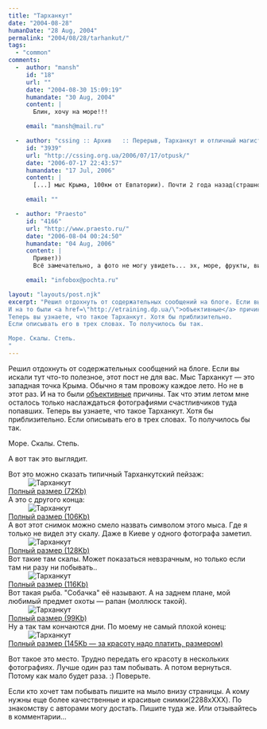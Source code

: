 ```yaml
---
title: "Тарханкут"
date: "2004-08-28"
humanDate: "28 Aug, 2004"
permalink: "2004/08/28/tarhankut/"
tags: 
  - "common"
comments: 
  -  author: "mansh"
     id: "18"
     url: ""
     date: "2004-08-30 15:09:19"
     humandate: "30 Aug, 2004"
     content: | 
       Блин, хочу на море!!!

     email: "mansh@mail.ru"

  -  author: "cssing :: Архив   :: Перерыв, Тарханкут и отличный магистр математики"
     id: "3939"
     url: "http://cssing.org.ua/2006/07/17/otpusk/"
     date: "2006-07-17 22:43:57"
     humandate: "17 Jul, 2006"
     content: | 
       [...] мыс Крыма, 100км от Евпатории). Почти 2 года назад(страшно звучит) я писал об этом - пост &#8220;Тарханкут&#8221;. Фотки, что называется &#8220;под катом&#8221;. Надеюсь читатели отнесутся с п [...]

     email: ""

  -  author: "Praesto"
     id: "4166"
     url: "http://www.praesto.ru/"
     date: "2006-08-04 00:24:50"
     humandate: "04 Aug, 2006"
     content: | 
       Привет))
       Всё замечательно, а фото не могу увидеть... эх, море, фрукты, вино... красота... наверное :)

     email: "infobox@pochta.ru"

layout: "layouts/post.njk"
excerpt: "Решил отдохнуть от содержательных сообщений на блоге. Если вы искали тут что-то полезное,  этот пост не для вас. Мыс Тарханкут &#8212;  это западная точка Крыма. Обычно я там провожу каждое лето. Но не в этот раз. 
И на то были <a href=\"http://etraining.dp.ua/\">объективные</a> причины. Так что этим летом мне осталось только наслаждаться фотографиями счастливчиков туда попавших. 
Теперь вы узнаете, что такое Тарханкут. Хотя бы приблизительно. 
Если описывать его в трех словах. То получилось бы так.

Море. Скалы. Степь.
"
---
```


Решил отдохнуть от содержательных сообщений на блоге. Если вы искали тут что-то полезное,  этот пост не для вас. Мыс Тарханкут &#8212;  это западная точка Крыма. Обычно я там провожу каждое лето. Но не в этот раз. 
И на то были <a href="http://etraining.dp.ua/">объективные</a> причины. Так что этим летом мне осталось только наслаждаться фотографиями счастливчиков туда попавших. 
Теперь вы узнаете, что такое Тарханкут. Хотя бы приблизительно. 
Если описывать его в трех словах. То получилось бы так.

Море. Скалы. Степь.
<!--more-->
А вот так это выглядит.
<dl id="c-tarhan">
<dt>Вот это можно сказать типичный Тарханкутский пейзаж:</dt>
<dd><div class="alpha-shadow"><div><img alt="Тарханкут" title="Тарханкут" src="http://cssing.org.ua/pic/tarhan/smallside.jpg" /></div></div>
</dd><dt><a class="clr" href="http://cssing.org.ua/pic/tarhan/fullside.jpg" title="Полный размер">Полный размер (72Kb)</a></dt>
<dt>А это с другого конца:</dt>
<dd><div class="alpha-shadow"><div><img alt="Тарханкут" title="Тарханкут" src="http://cssing.org.ua/pic/tarhan/smallotherside.jpg" /></div></div>
</dd><dt><a href="http://cssing.org.ua/pic/tarhan/fullotherside.jpg" title="Полный размер">Полный размер (106Kb)</a></dt>
<dt>А вот этот снимок можно смело назвать символом этого мыса. Где я только не видел эту скалу. Даже в Киеве у одного фотографа заметил.</dt>
<dd><div class="alpha-shadow"><div><img alt="Тарханкут" title="Тарханкут" src="http://cssing.org.ua/pic/tarhan/smallrock.jpg" /></div></div>
</dd><dt><a href="http://cssing.org.ua/pic/tarhan/fullrock.jpg" title="Полный размер">Полный размер (128Kb)</a></dt>
<dt>Вот такие там скалы. Может показаться невзрачным, но только если там ни разу ни побывать..</dt>
<dd><div class="alpha-shadow"><div><img alt="Тарханкут" title="Тарханкут" src="http://cssing.org.ua/pic/tarhan/smallbay.jpg" /></div></div>
</dd><dt><a href="http://cssing.org.ua/pic/tarhan/fullbay.jpg" title="Полный размер">Полный размер (116Kb)</a></dt>
<dt>Вот такая рыба. "Собачка" её называют. А на заднем плане, мой любимый предмет охоты &#8212; рапан (моллюск такой).</dt>
<dd><div class="alpha-shadow"><div><img alt="Тарханкут" title="Тарханкут" src="http://cssing.org.ua/pic/tarhan/smalldog.jpg" /></div></div>
</dd><dt><a href="http://cssing.org.ua/pic/tarhan/fulldog.jpg" title="Полный размер">Полный размер (99Kb)</a></dt>
<dt>Ну а так там кончаются дни. По моему не самый плохой конец:</dt>
<dd><div class="alpha-shadow"><div><img alt="Тарханкут" title="Тарханкут" src="http://cssing.org.ua/pic/tarhan/smallzakat.jpg" /></div></div>
</dd><dt><a href="http://cssing.org.ua/pic/tarhan/fullzakat.jpg" title="Полный размер">Полный размер (145Kb &#8212; за красоту надо платить, размером)</a></dt>
</dl><div class="clr"></div>

Вот такое это место. Трудно передать его красоту в нескольких фотографиях. Лучше один раз там побывать. А потом вернуться. Потому как мало будет раза.  :) Поверьте.

Если кто хочет там побывать пишите на мыло внизу страницы.
А кому нужны еще более качественные и красивые снимки(2288xXXX). По знакомству с авторами могу достать. Пишите туда же. Или отзывайтесь в комментарии...
